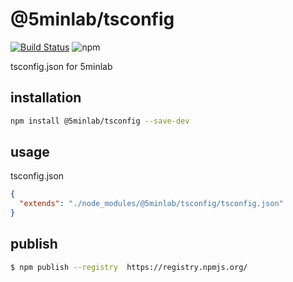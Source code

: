 # @5minlab/tsconfig

[![Build Status](https://travis-ci.org/5minlab/tsconfig-5minlab.svg?branch=master)](https://travis-ci.org/5minlab/tsconfig-5minlab)
![npm](https://img.shields.io/npm/v/@5minlab/tsconfig)

tsconfig.json for 5minlab

## installation

```sh
npm install @5minlab/tsconfig --save-dev
```

## usage

tsconfig.json

```json
{
  "extends": "./node_modules/@5minlab/tsconfig/tsconfig.json"
}
```

## publish

```sh
$ npm publish --registry  https://registry.npmjs.org/
```
